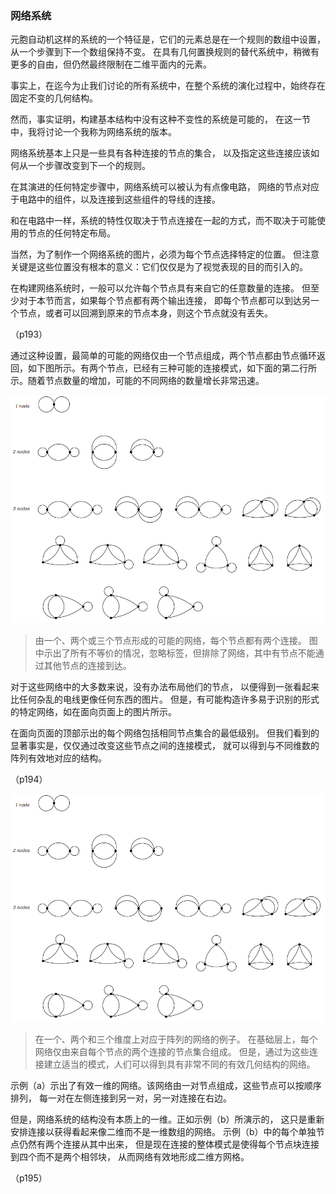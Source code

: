 ### 网络系统

元胞自动机这样的系统的一个特征是，它们的元素总是在一个规则的数组中设置，
从一个步骤到下一个数组保持不变。
在具有几何置换规则的替代系统中，稍微有更多的自由，但仍然最终限制在二维平面内的元素。

事实上，在迄今为止我们讨论的所有系统中，在整个系统的演化过程中，始终存在固定不变的几何结构。

然而，事实证明，构建基本结构中没有这种不变性的系统是可能的，
在这一节中，我将讨论一个我称为网络系统的版本。

网络系统基本上只是一些具有各种连接的节点的集合，
以及指定这些连接应该如何从一个步骤改变到下一个的规则。

在其演进的任何特定步骤中，网络系统可以被认为有点像电路，
网络的节点对应于电路中的组件，以及连接到这些组件的导线的连接。

和在电路中一样，系统的特性仅取决于节点连接在一起的方式，而不取决于可能使用的节点的任何特定布局。

当然，为了制作一个网络系统的图片，必须为每个节点选择特定的位置。
但注意关键是这些位置没有根本的意义：它们仅仅是为了视觉表现的目的而引入的。

在构建网络系统时，一般可以允许每个节点具有来自它的任意数量的连接。
但至少对于本节而言，如果每个节点都有两个输出连接，
即每个节点都可以到达另一个节点，或者可以回溯到原来的节点本身，则这个节点就没有丢失。

（p193）

通过这种设置，最简单的可能的网络仅由一个节点组成，两个节点都由节点循环返回，如下图所示。有两个节点，已经有三种可能的连接模式，如下面的第二行所示。随着节点数量的增加，可能的不同网络的数量增长非常迅速。

![](assets/p194.png)

>由一个、两个或三个节点形成的可能的网络，每个节点都有两个连接。
图中示出了所有不等价的情况，忽略标签，但排除了网络，其中有节点不能通过其他节点的连接到达。

对于这些网络中的大多数来说，没有办法布局他们的节点，
以便得到一张看起来比任何杂乱的电线更像任何东西的图片。
但是，有可能构造许多易于识别的形式的特定网络，如在面向页面上的图片所示。

在面向页面的顶部示出的每个网络包括相同节点集合的最低级别。
但我们看到的显著事实是，仅仅通过改变这些节点之间的连接模式，
就可以得到与不同维数的阵列有效地对应的结构。

（p194）

![](assets/p194.png)

>在一个、两个和三个维度上对应于阵列的网络的例子。
在基础层上，每个网络仅由来自每个节点的两个连接的节点集合组成。
但是，通过为这些连接建立适当的模式，人们可以得到具有非常不同的有效几何结构的网络。

示例（a）示出了有效一维的网络。该网络由一对节点组成，这些节点可以按顺序排列，
每一对在左侧连接到另一对，另一对连接在右边。

但是，网络系统的结构没有本质上的一维。正如示例（b）所演示的，
这只是重新安排连接以获得看起来像二维而不是一维数组的网络。
示例（b）中的每个单独节点仍然有两个连接从其中出来，
但是现在连接的整体模式是使得每个节点块连接到四个而不是两个相邻块，
从而网络有效地形成二维方网格。

（p195）




